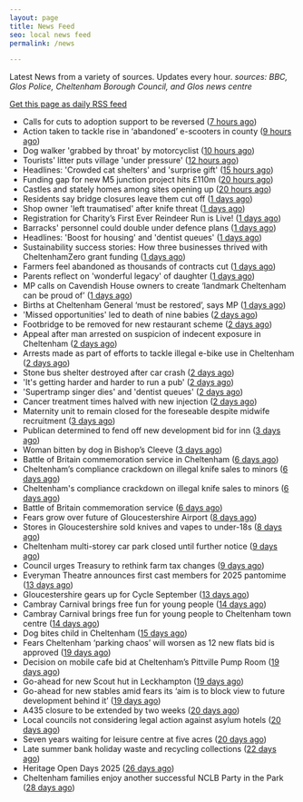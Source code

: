 ```yaml
---
layout: page
title: News Feed
seo: local news feed
permalink: /news

---
```


Latest News from a variety of sources. Updates every hour.
_sources: BBC, Glos Police, Cheltenham Borough Council, and Glos news centre_

[Get this page as daily RSS feed](/daily.rss)

<!-- news_marker starts -->
- Calls for cuts to adoption support to be reversed ([7 hours ago](https://www.bbc.com/news/articles/cgl19k02148o?at_medium=RSS&at_campaign=rss))
- Action taken to tackle rise in ‘abandoned’ e-scooters in county ([9 hours ago](https://gloucesternewscentre.co.uk/action-taken-to-tackle-rise-in-abandoned-e-scooters-in-county/))
- Dog walker 'grabbed by throat' by motorcyclist ([10 hours ago](https://www.bbc.com/news/articles/ckgennww950o?at_medium=RSS&at_campaign=rss))
- Tourists' litter puts village 'under pressure' ([12 hours ago](https://www.bbc.com/news/articles/c15kz318zy5o?at_medium=RSS&at_campaign=rss))
- Headlines: 'Crowded cat shelters' and 'surprise gift' ([15 hours ago](https://www.bbc.com/news/articles/cvg04w05gz5o?at_medium=RSS&at_campaign=rss))
- Funding gap for new M5 junction project hits £110m ([20 hours ago](https://www.bbc.com/news/articles/c78n5j0zxx1o?at_medium=RSS&at_campaign=rss))
- Castles and stately homes among sites opening up ([20 hours ago](https://www.bbc.com/news/articles/cqlz53eyv0ro?at_medium=RSS&at_campaign=rss))
- Residents say bridge closures leave them cut off ([1 days ago](https://www.bbc.com/news/articles/c8rvj1p6zllo?at_medium=RSS&at_campaign=rss))
- Shop owner 'left traumatised' after knife threat ([1 days ago](https://www.bbc.com/news/articles/cpd9n86q311o?at_medium=RSS&at_campaign=rss))
- Registration for Charity’s First Ever Reindeer Run is Live! ([1 days ago](https://gloucesternewscentre.co.uk/registration-for-charitys-first-ever-reindeer-run-is-live/))
- Barracks' personnel could double under defence plans ([1 days ago](https://www.bbc.com/news/articles/ckg68z72m6zo?at_medium=RSS&at_campaign=rss))
- Headlines: 'Boost for housing' and 'dentist queues' ([1 days ago](https://www.bbc.com/news/articles/cpd9n69y10no?at_medium=RSS&at_campaign=rss))
- Sustainability success stories: How three businesses thrived with CheltenhamZero grant funding ([1 days ago](https://www.cheltenham.gov.uk/news/article/3046/sustainability_success_stories_how_three_businesses_thrived_with_cheltenhamzero_grant_funding))
- Farmers feel abandoned as thousands of contracts cut ([1 days ago](https://www.bbc.com/news/articles/c4g9q7y8gj3o?at_medium=RSS&at_campaign=rss))
- Parents reflect on 'wonderful legacy' of daughter ([1 days ago](https://www.bbc.com/news/articles/c33rvzxjr23o?at_medium=RSS&at_campaign=rss))
- MP calls on Cavendish House owners to create ‘landmark Cheltenham can be proud of’ ([1 days ago](https://gloucesternewscentre.co.uk/mp-calls-on-cavendish-house-owners-to-create-landmark-cheltenham-can-be-proud-of/))
- Births at Cheltenham General ‘must be restored’, says MP ([1 days ago](https://gloucesternewscentre.co.uk/births-at-cheltenham-general-must-be-restored-says-mp/))
- 'Missed opportunities' led to death of nine babies ([2 days ago](https://www.bbc.com/news/articles/c3rvqd7v52ro?at_medium=RSS&at_campaign=rss))
- Footbridge to be removed for new restaurant scheme ([2 days ago](https://gloucesternewscentre.co.uk/footbridge-to-be-removed-for-new-restaurant-scheme/))
- Appeal after man arrested on suspicion of indecent exposure in Cheltenham ([2 days ago](https://gloucesternewscentre.co.uk/appeal-after-man-arrested-on-suspicion-of-indecent-exposure-in-cheltenham/))
- Arrests made as part of efforts to tackle illegal e-bike use in Cheltenham ([2 days ago](https://gloucesternewscentre.co.uk/arrests-made-as-part-of-efforts-to-tackle-illegal-e-bike-use-in-cheltenham/))
- Stone bus shelter destroyed after car crash ([2 days ago](https://www.bbc.com/news/articles/cwyw9ykd07mo?at_medium=RSS&at_campaign=rss))
- 'It's getting harder and harder to run a pub' ([2 days ago](https://www.bbc.com/news/articles/crme2jr3j2vo?at_medium=RSS&at_campaign=rss))
- 'Supertramp singer dies' and 'dentist queues' ([2 days ago](https://www.bbc.com/news/articles/cgkn1l1ky58o?at_medium=RSS&at_campaign=rss))
- Cancer treatment times halved with new injection ([2 days ago](https://www.bbc.com/news/articles/clyjlxzlky0o?at_medium=RSS&at_campaign=rss))
- Maternity unit to remain closed for the foreseable despite midwife recruitment ([3 days ago](https://gloucesternewscentre.co.uk/maternity-unit-to-remain-closed-for-the-foreseable-despite-midwife-recruitment/))
- Publican determined to fend off new development bid for inn ([3 days ago](https://gloucesternewscentre.co.uk/publican-determined-to-fend-off-new-development-bid-for-inn/))
- Woman bitten by dog in Bishop’s Cleeve ([3 days ago](https://gloucesternewscentre.co.uk/woman-bitten-by-dog-in-bishops-cleeve/))
- Battle of Britain commemoration service in Cheltenham ([6 days ago](https://gloucesternewscentre.co.uk/battle-of-britain-commemoration-service-in-cheltenham/))
- Cheltenham’s compliance crackdown on illegal knife sales to minors ([6 days ago](https://gloucesternewscentre.co.uk/cheltenhams-compliance-crackdown-on-illegal-knife-sales-to-minors/))
- Cheltenham's compliance crackdown on illegal knife sales to minors ([6 days ago](https://www.cheltenham.gov.uk/news/article/3045/cheltenhams_compliance_crackdown_on_illegal_knife_sales_to_minors))
- Battle of Britain commemoration service ([6 days ago](https://www.cheltenham.gov.uk/news/article/3044/battle_of_britain_commemoration_service))
- Fears grow over future of Gloucestershire Airport ([8 days ago](https://gloucesternewscentre.co.uk/fears-grow-over-future-of-gloucestershire-airport/))
- Stores in Gloucestershire sold knives and vapes to under-18s ([8 days ago](https://gloucesternewscentre.co.uk/stores-in-gloucestershire-sold-knives-and-vapes-to-under-18s/))
- Cheltenham multi-storey car park closed until further notice ([9 days ago](https://gloucesternewscentre.co.uk/cheltenham-multi-storey-car-park-closed-until-further-notice/))
- Council urges Treasury to rethink farm tax changes ([9 days ago](https://www.bbc.co.uk/sounds/play/p0m063k7?at_medium=RSS&at_campaign=rss))
- Everyman Theatre announces first cast members for 2025 pantomime ([13 days ago](https://gloucesternewscentre.co.uk/everyman-theatre-announces-first-cast-members-for-2025-pantomime/))
- Gloucestershire gears up for Cycle September ([13 days ago](https://gloucesternewscentre.co.uk/gloucestershire-gears-up-for-cycle-september/))
- Cambray Carnival brings free fun for young people ([14 days ago](https://gloucesternewscentre.co.uk/cambray-carnival-brings-free-fun-for-young-people/))
- Cambray Carnival brings free fun for young people to Cheltenham town centre ([14 days ago](https://www.cheltenham.gov.uk/news/article/3043/cambray_carnival_brings_free_fun_for_young_people_to_cheltenham_town_centre))
- Dog bites child in Cheltenham ([15 days ago](https://gloucesternewscentre.co.uk/dog-bites-child-in-cheltenham/))
- Fears Cheltenham ‘parking chaos’ will worsen as 12 new flats bid is approved ([19 days ago](https://gloucesternewscentre.co.uk/fears-cheltenham-parking-chaos-will-worsen-as-12-new-flats-bid-is-approved/))
- Decision on mobile cafe bid at Cheltenham’s Pittville Pump Room ([19 days ago](https://gloucesternewscentre.co.uk/decision-on-mobile-cafe-bid-at-cheltenhams-pittville-pump-room/))
- Go-ahead for new Scout hut in Leckhampton ([19 days ago](https://gloucesternewscentre.co.uk/go-ahead-for-new-scout-hut-in-leckhampton/))
- Go-ahead for new stables amid fears its ‘aim is to block view to future development behind it’ ([19 days ago](https://gloucesternewscentre.co.uk/go-ahead-for-new-stables-amid-fears-its-aim-is-to-block-view-to-future-development-behind-it/))
- A435 closure to be extended by two weeks ([20 days ago](https://gloucesternewscentre.co.uk/a435-closure-to-be-extended-by-two-weeks/))
- Local councils not considering legal action against asylum hotels ([20 days ago](https://gloucesternewscentre.co.uk/local-councils-not-considering-legal-action-against-asylum-hotels/))
- Seven years waiting for leisure centre at five acres ([20 days ago](https://www.bbc.co.uk/sounds/play/p0ly5g42?at_medium=RSS&at_campaign=rss))
- Late summer bank holiday waste and recycling collections ([22 days ago](https://www.cheltenham.gov.uk/news/article/3042/late_summer_bank_holiday_waste_and_recycling_collections))
- Heritage Open Days 2025 ([26 days ago](https://www.cheltenham.gov.uk/news/article/3041/heritage_open_days_2025))
- Cheltenham families enjoy another successful NCLB Party in the Park ([28 days ago](https://www.cheltenham.gov.uk/news/article/3040/cheltenham_families_enjoy_another_successful_nclb_party_in_the_park))

<!-- news_marker ends -->
